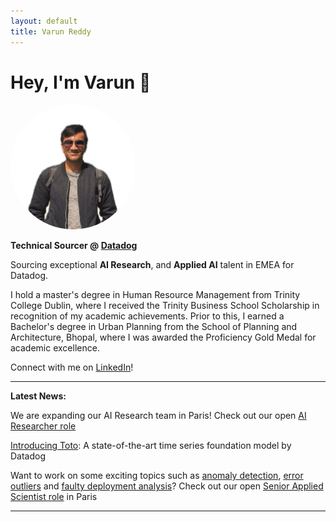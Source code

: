 ```yaml
---
layout: default
title: Varun Reddy
---
```


# Hey, I'm Varun 👋

<img src="profile.jpg" alt="Varun Reddy" style="border-radius: 50%; object-fit: cover; height: 200px; width: 200px;" />

**Technical Sourcer @ [Datadog](https://www.youtube.com/watch?v=7T7SyMZihwo)**

Sourcing exceptional **AI Research**, and **Applied AI** talent in EMEA for Datadog. 

I hold a master's degree in Human Resource Management from Trinity College Dublin, where I received the Trinity Business School Scholarship in recognition of my academic achievements. Prior to this, I earned a Bachelor's degree in Urban Planning from the School of Planning and Architecture, Bhopal, where I was awarded the Proficiency Gold Medal for academic excellence.

Connect with me on [LinkedIn](https://www.linkedin.com/in/varun-m-r/)!

----------

**Latest News:** 

We are expanding our AI Research team in Paris! Check out our open [AI Researcher role](https://careers.datadoghq.com/detail/6652564/?gh_jid=6652564)

[Introducing Toto](https://www.datadoghq.com/blog/datadog-time-series-foundation-model/): A state-of-the-art time series foundation model by Datadog

Want to work on some exciting topics such as [anomaly detection](https://www.datadoghq.com/blog/watchdog/), [error outliers](https://docs.datadoghq.com/logs/explorer/watchdog_insights/) and [faulty deployment analysis](https://www.datadoghq.com/blog/faulty-deployment-detection/)? Check out our open [Senior Applied Scientist role](https://careers.datadoghq.com/detail/6781197/?gh_jid=6781197) in Paris

----------


